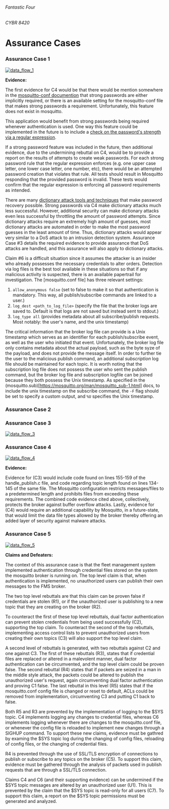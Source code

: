 ###### Fantastic Four
###### CYBR 8420

# Assurance Cases

### Assurance Case 1

[![data_flow_1](https://github.com/sanjar91/Fantastic-Four/blob/master/images/assurance_case1.png)](https://github.com/sanjar91/Fantastic-Four/blob/master/images/assurance_case1.png) 

**Evidence:** 

The first evidence for C4 would be that there would be mention somewhere in the [mosquitto-conf documention](https://mosquitto.org/man/mosquitto-conf-5.html) that strong passwords are either implicitly required, or there is an available setting for the mosquitto-conf file that makes strong passwords a requirement.  Unfortunately, this feature does not exist in mosquitto.  

This application would benefit from strong passwords being required whenever authentication is used.  One way this feature could be implemented in the future is to include a [check on the password's strength via a regular expression](https://stackoverflow.com/questions/42965082/using-regex-in-c-program-to-check-password-strength).  

If a strong password feature was included in the future, then additional evidence, due to the undermining rebuttal on C4, would be to provide a report on the results of attempts to create weak passwords.  For each strong password rule that the regular expression enforces (e.g. one upper case letter, one lower case letter, one number, etc), there would be an attempted password creation that violates that rule.   All tests should result in Mosquitto responding that the provided password is invalid.  These tests would confirm that the regular expression is enforcing all password requirements as intended.

There are many [dictionary attack tools and techniques](https://wiki.skullsecurity.org/Passwords) that make password recovery possible.  Strong passwords via C4 make dictionary attacks much less successful.  However, additional security can make dictionary attacks even less successful by throttling the amount of password attempts.  Since dictionary attacks require an extremely high amount of guesses, most dictionary attacks are automated in order to make the most password guesses in the least amount of time.  Thus, dictionary attacks would appear very similar to a DoS attack to an intrusion detection system.  Assurance Case #3 details the required evidence to provide assurance that DoS attacks are handled, and this assurance will also apply to dictionary attacks.

Claim #6 is a difficult situation since it assumes the attacker is an insider who already possesses the necessary credentials to alter orders.  Detection via log files is the best tool available in these situations so that if any malicious activity is suspected, there is an available papertrail for investigation.  The [mosquitto.conf file] has three relevant settings: 
1. `allow_anonymous false` (set to false to make it so that authentication is mandatory. This way, all publish/subscribe commands are linked to a user.)
2. `log_dest <path_to_log_file>` (specify the file that the broker logs are saved to.  Default is that logs are not saved but instead sent to stdout.)
3. `log_type all` (provides metadata about all subscribe/publish requests.  Most notably: the user's name, and the unix timestamp)

The critical information that the broker log file can provide is a Unix timestamp which serves as an identifier for each publish/subscribe event, as well as the user who initiated that event.  Unfortunately, the broker log file only contains metadata about the actual payload, such as the byte syze of the payload, and does not provide the message itself.  In order to further tie the user to the malicious publish command, an additional *subscription* log file should be maintained for each topic. It is worth noting that the subscription log file does not possess the user who sent the publish command, but the broker log file and subscription logfile can be joined because they both possess the Unix timestamp.  As specified in the (mosquitto.sub)[https://mosquitto.org/man/mosquitto_sub-1.html] docs, to include the unix timestamp on the subscribe command, the `-F` flag should be set to specify a custom output, and `%U` specifies the Unix timestamp. 

### Assurance Case 2
### Assurance Case 3
[![data_flow_3](https://github.com/sanjar91/Fantastic-Four/blob/master/images/Assurance%20Case%203.png)](https://github.com/sanjar91/Fantastic-Four/blob/master/images/Assurance%20Case%203.png)
### Assurance Case 4

[![data_flow_4](https://github.com/sanjar91/Fantastic-Four/blob/master/images/Assurance_Case_4_new2.png)](https://github.com/sanjar91/Fantastic-Four/blob/master/images/Assurance_Case_4_new2.png)

**Evidence:** 

Evidence for (C3) would include code found on lines 155-159 of the handle_publish.c file, and code regarding topic length found on lines 134-145 of the same file. The Mosquitto configuration restricts messages/files to a predetermined length and prohibits files from exceeding these requirements. The combined code evidence cited above, collectively, protects the broker against buffer overflow attacks. Lastly, evidence for (C4) would require an additional capability by Mosquitto, in a future-state, that would limit the data file types allowed by the broker thereby offering an added layer of security against malware attacks. 

### Assurance Case 5

[![data_flow_5](https://github.com/sanjar91/Fantastic-Four/blob/master/images/Assurance_Case_5_update-20181009.png)](https://github.com/sanjar91/Fantastic-Four/blob/master/images/Assurance_Case_5_update-20181009.png)

**Claims and Defeaters:**

The context of this assurance case is that the fleet management system implemented authentication through credential files stored on the system the mosquitto broker is running on. The top level claim is that, when authentication is implemented, no unauthorized users can publish their own messages to the FMS broker.

The two top level rebuttals are that this claim can be proven false if credentials are stolen (R1), or if the unauthorized user is publishing to a new topic that they are creating on the broker (R2).

To counteract the first of these top level rebuttals,  dual factor authentication can prevent stolen credentials from being used successfully (C2), supporting the top claim. To counteract the second of the top rebuttals, implementing access control lists to prevent unauthorized users from creating their own topics (C3) will also support the top level claim.

A second level of rebuttals is generated, with two rebuttals against C2 and one against C3. The first of these rebuttals (R3), states that if credential files are replaced or altered in a malevolent manner, dual factor authentication can be circumvented, and the top level claim could be proven false. The second rebuttal (R4) states that if packets are seized in a man in the middle style attack, the packets could be altered to publish the unauthorized user's request, again circumventing dual factor authentication and proving C1 false. The last rebuttal in this level (R5) states that if the mosquitto.conf config file is changed or reset to default, ACLs could be removed from implementation, circumventing C3 and putting C1 back to false.

Both R5 and R3 are prevented by the implementation of logging to the $SYS topic. C4 implements logging any changes to credential files, whereas C6 implements logging whenever there are changes to the mosquitto.conf file, or whenever the config file is reloaded to implement new changes through a SIGHUP command. To support these new claims, evidence must be gathred by examing the $SYS topic log during the changing of config files, reloading of config files, or the changing of credential files.

R4 is prevented through the use of SSL/TLS encryption of connections to publish or subscribe to any topics on the broker (C5). To support this claim, evidence must be gathered through the analysis of packets used in publish requests that are through a SSL/TLS connection. 

Claims C4 and C6 (and their supporting evidence) can be undermined if the $SYS topic messages are altered by an unauthorized user (U1). This is prevented by the claim that the $SYS topic is read-only for all users (C7). To support this claim, a report on the $SYS topic permissions must be generated and analyzed.

